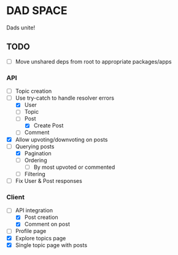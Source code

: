 # DAD SPACE

Dads unite!

## TODO

- [ ] Move unshared deps from root to appropriate packages/apps

### API

- [ ] Topic creation
- [ ] Use try-catch to handle resolver errors
  - [x] User
  - [ ] Topic
  - [ ] Post
    - [x] Create Post
  - [ ] Comment
- [x] Allow upvoting/downvoting on posts
- [ ] Querying posts
  - [x] Pagination
  - [ ] Ordering
    - [ ] By most upvoted or commented
  - [ ] Filtering
- [ ] Fix User & Post responses

### Client

- [ ] API integration
  - [x] Post creation
  - [x] Comment on post
- [ ] Profile page
- [x] Explore topics page
- [x] Single topic page with posts
